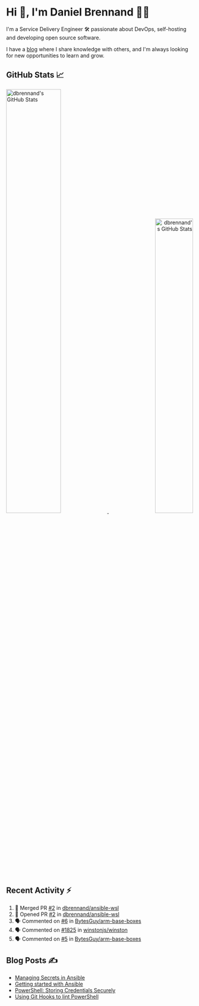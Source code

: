 # Hi 👋, I'm Daniel Brennand 👨‍💻

I'm a Service Delivery Engineer 🛠 passionate about DevOps, self-hosting and developing open source software.

I have a [blog](https://danielbrennand.com/blog/) where I share knowledge with others, and I'm always looking for new opportunities to learn and grow.

## GitHub Stats 📈

<p>
    <a align="left" href="https://github.com/dbrennand/dbrennand">
        <img alt="dbrennand's GitHub Stats"  width="54%" src="https://github-readme-stats-dbrennand.vercel.app/api?username=dbrennand&show_icons=true&count_private=true&hide_border=true&theme=dark">
    </a>
    <a align="right" href="https://github.com/dbrennand/dbrennand">
        <img alt="dbrennand's GitHub Stats"  width="45%" src="https://github-readme-stats-dbrennand.vercel.app/api/top-langs/?username=dbrennand&hide_border=true&layout=compact&theme=dark">
    </a>
</p>

## Recent Activity ⚡

<!--START_SECTION:activity-->
1. 🎉 Merged PR [#2](https://github.com/dbrennand/ansible-wsl/pull/2) in [dbrennand/ansible-wsl](https://github.com/dbrennand/ansible-wsl)
2. 💪 Opened PR [#2](https://github.com/dbrennand/ansible-wsl/pull/2) in [dbrennand/ansible-wsl](https://github.com/dbrennand/ansible-wsl)
3. 🗣 Commented on [#6](https://github.com/BytesGuy/arm-base-boxes/issues/6) in [BytesGuy/arm-base-boxes](https://github.com/BytesGuy/arm-base-boxes)
4. 🗣 Commented on [#1825](https://github.com/winstonjs/winston/issues/1825) in [winstonjs/winston](https://github.com/winstonjs/winston)
5. 🗣 Commented on [#5](https://github.com/BytesGuy/arm-base-boxes/issues/5) in [BytesGuy/arm-base-boxes](https://github.com/BytesGuy/arm-base-boxes)
<!--END_SECTION:activity-->

## Blog Posts ✍

<!-- BLOG-POST-LIST:START -->
- [Managing Secrets in Ansible](https://danielbrennand.com/blog/managing-secrets-in-ansible/)
- [Getting started with Ansible](https://danielbrennand.com/blog/getting-started-ansible/)
- [PowerShell: Storing Credentials Securely](https://danielbrennand.com/blog/powershell-storing-credentials/)
- [Using Git Hooks to lint PowerShell](https://danielbrennand.com/blog/git-hook-powershell/)
<!-- BLOG-POST-LIST:END -->
